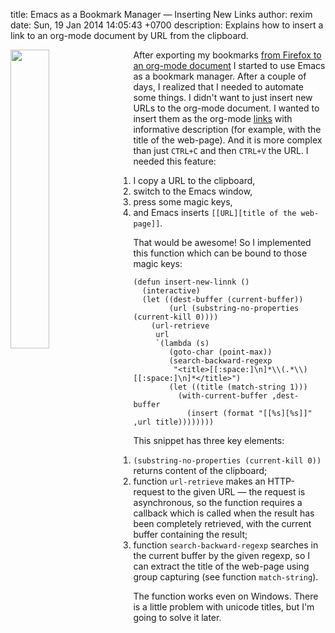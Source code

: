title: Emacs as a Bookmark Manager &mdash; Inserting New Links
author: rexim
date: Sun, 19 Jan 2014 14:05:43 +0700
description: Explains how to insert a link to an org-mode document by URL from the clipboard.

<!-- OMG, markdown sucks! -->
<img src="images/emacs-deal-with-it.png"
     style="float: left; width: 35%; margin-right: 20px;" />

After exporting my bookmarks
[from Firefox to an org-mode document](/firefox-bookmarks-to-org-mode.html)
I started to use Emacs as a bookmark manager. After a couple of days,
I realized that I needed to automate some things. I didn't want to
just insert new URLs to the org-mode document. I wanted to insert them
as the org-mode [links](http://orgmode.org/manual/Link-format.html)
with informative description (for example, with the title of the
web-page). And it is more complex than just `CTRL+C` and then `CTRL+V`
the URL. I needed this feature:

1. I copy a URL to the clipboard,
2. switch to the Emacs window,
3. press some magic keys,
4. and Emacs inserts `[[URL][title of the web-page]]`.

That would be awesome! So I implemented this function which can be
bound to those magic keys:

    (defun insert-new-linnk ()
      (interactive)
      (let ((dest-buffer (current-buffer))
            (url (substring-no-properties (current-kill 0))))
        (url-retrieve
         url
         `(lambda (s)
            (goto-char (point-max))
            (search-backward-regexp
             "<title>[[:space:]\n]*\\(.*\\)[[:space:]\n]*</title>")
            (let ((title (match-string 1)))
              (with-current-buffer ,dest-buffer
                (insert (format "[[%s][%s]]" ,url title))))))))

This snippet has three key elements:

1. `(substring-no-properties (current-kill 0))`  returns content
   of the clipboard;
2. function `url-retrieve` makes an HTTP-request to the given URL
   &mdash; the request is asynchronous, so the function requires a
   callback which is called when the result has been completely
   retrieved, with the current buffer containing the result;
3. function `search-backward-regexp` searches in the current buffer by
   the given regexp, so I can extract the title of the web-page using
   group capturing (see function `match-string`).

The function works even on Windows. There is a little problem with
unicode titles, but I'm going to solve it later.
